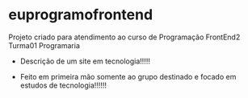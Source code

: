 # euprogramofrontend
Projeto criado para atendimento ao curso de Programação FrontEnd2 Turma01 Programaria

- Descrição de um  site em tecnologia!!!!!

- Feito em primeira mão somente ao grupo destinado e focado em estudos de tecnologia!!!!!!
